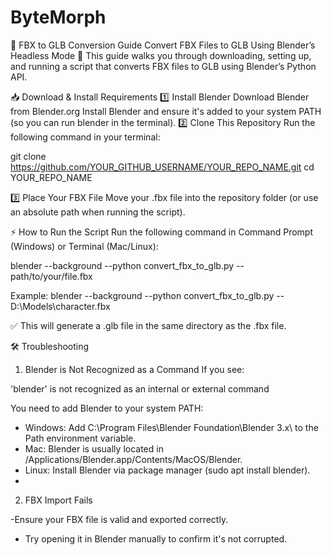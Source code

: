 # ByteMorph
📌 FBX to GLB Conversion Guide
Convert FBX Files to GLB Using Blender’s Headless Mode
🚀 This guide walks you through downloading, setting up, and running a script that converts FBX files to GLB using Blender’s Python API.

📥 Download & Install Requirements
1️⃣ Install Blender
Download Blender from Blender.org
Install Blender and ensure it's added to your system PATH (so you can run blender in the terminal).
2️⃣ Clone This Repository
Run the following command in your terminal:

  git clone https://github.com/YOUR_GITHUB_USERNAME/YOUR_REPO_NAME.git
  cd YOUR_REPO_NAME

3️⃣ Place Your FBX File
Move your .fbx file into the repository folder (or use an absolute path when running the script).

⚡ How to Run the Script
Run the following command in Command Prompt (Windows) or Terminal (Mac/Linux):

  blender --background --python convert_fbx_to_glb.py -- path/to/your/file.fbx

  Example:
  blender --background --python convert_fbx_to_glb.py -- D:\Models\character.fbx

✅ This will generate a .glb file in the same directory as the .fbx file.

🛠 Troubleshooting
1. Blender is Not Recognized as a Command
If you see:

  'blender' is not recognized as an internal or external command

You need to add Blender to your system PATH:

 - Windows: Add C:\Program Files\Blender Foundation\Blender 3.x\ to the Path environment variable.
 - Mac: Blender is usually located in /Applications/Blender.app/Contents/MacOS/Blender.
 - Linux: Install Blender via package manager (sudo apt install blender).
 - 
2. FBX Import Fails
   
 -Ensure your FBX file is valid and exported correctly.
 - Try opening it in Blender manually to confirm it's not corrupted.
